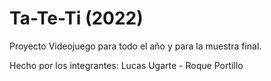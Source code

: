 # Ta-Te-Ti (2022)
Proyecto Videojuego para todo el año y para la muestra final.

Hecho por los integrantes: Lucas Ugarte - Roque Portillo
